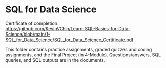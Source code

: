 # SQL for Data Science

Certificate of completion:  
https://github.com/KevinVChin/Learn-SQL-Basics-for-Data-Science/blob/main/1-SQL_for_Data_Science/SQL_for_Data_Science_Certificate.pdf

This folder contains practice assignments, graded quizzes and coding assignments, and the Final Project (in 4-Module). Questions/answers, SQL queries, and SQL outputs are in the documents.
